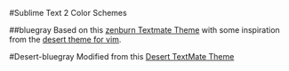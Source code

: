 #Sublime Text 2 Color Schemes

##bluegray
Based on this [zenburn Textmate Theme](https://github.com/colinta/zenburn) with
some inspiration from the [desert theme for vim](http://www.vim.org/scripts/script.php?script_id=105).

#Desert-bluegray
Modified from this [Desert TextMate Theme](http://www.vim.org/scripts/script.php?script_id=105)